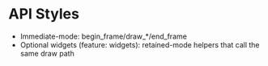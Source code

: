 # API Styles

- Immediate-mode: begin_frame/draw_*/end_frame
- Optional widgets (feature: widgets): retained-mode helpers that call the same draw path
